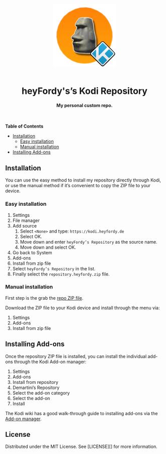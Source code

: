 <div align="center">
  <br>
  <img src="./repo/repository.heyfordy/icon.png" alt="Logo" width="200">
  <br><br>

  <h1>heyFordy's’s Kodi Repository</h1>
  <h4>My personal custom repo.</h4>
  <br>

</div>

**Table of Contents**
- [Installation](#installation)
  - [Easy installation](#easy-installation)
  - [Manual installation](#manual-installation)
- [Installing Add-ons](#installing-add-ons)

## Installation

You can use the easy method to install my repository directly through Kodi, or use the manual method if it’s convenient to copy the ZIP file to your device.

### Easy installation

1. Settings
2. File manager
3. Add source
   1. Select `<None>` and type: `https://kodi.heyfordy.de`
   2. Select OK.
   3. Move down and enter `heyFordy’s Repository` as the source name.
   4. Move down and select OK.
4. Go back to System
5. Add-ons
6. Install from zip file
7. Select `heyFordy’s Repository` in the list.
8. Finally select the `repository.heyfordy.zip` file.

### Manual installation

First step is the grab the [repo ZIP file][].

Download the ZIP file to your Kodi device and install through the menu via:

1. Settings
2. Add-ons
3. Install from zip file

## Installing Add-ons

Once the repository ZIP file is installed, you can install the individual add-ons through the Kodi Add-on manager:

1. Settings
2. Add-ons
3. Install from repository
4. Demartini’s Repository
5. Select the add-on category
6. Select the add-on
7. Install

The Kodi wiki has a good walk-through guide to installing add-ons via the [Add-on manager][].

## License

Distributed under the MIT License. See [LICENSE][] for more information.

[repo zip file]: 
https://kodi.heyfordy.de/repo/zips/repository.heyfordy/repository.heyfordy-1.1.zip
[add-on manager]: https://kodi.wiki/view/Add-on_manager
